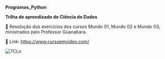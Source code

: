 **Programas_Python**

**Trilha de aprendizado de Ciência de Dados**

🐍 Resolução dos exercícios dos cursos Mundo 01, Mundo 02 e Mundo 03, ministrados pelo Professor Guanabara.

🐍 Link: https://www.cursoemvideo.com/

![7CLo](https://user-images.githubusercontent.com/111368613/186398117-b1a87808-763f-4ae2-9a85-1b63a24c4747.gif)

